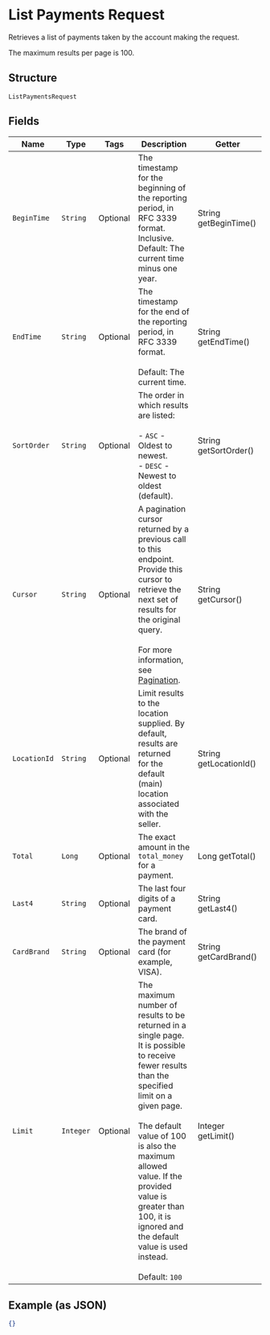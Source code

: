 
# List Payments Request

Retrieves a list of payments taken by the account making the request.

The maximum results per page is 100.

## Structure

`ListPaymentsRequest`

## Fields

| Name | Type | Tags | Description | Getter |
|  --- | --- | --- | --- | --- |
| `BeginTime` | `String` | Optional | The timestamp for the beginning of the reporting period, in RFC 3339 format.<br>Inclusive. Default: The current time minus one year. | String getBeginTime() |
| `EndTime` | `String` | Optional | The timestamp for the end of the reporting period, in RFC 3339 format.<br><br>Default: The current time. | String getEndTime() |
| `SortOrder` | `String` | Optional | The order in which results are listed:<br><br>- `ASC` - Oldest to newest.<br>- `DESC` - Newest to oldest (default). | String getSortOrder() |
| `Cursor` | `String` | Optional | A pagination cursor returned by a previous call to this endpoint.<br>Provide this cursor to retrieve the next set of results for the original query.<br><br>For more information, see [Pagination](https://developer.squareup.com/docs/basics/api101/pagination). | String getCursor() |
| `LocationId` | `String` | Optional | Limit results to the location supplied. By default, results are returned<br>for the default (main) location associated with the seller. | String getLocationId() |
| `Total` | `Long` | Optional | The exact amount in the `total_money` for a payment. | Long getTotal() |
| `Last4` | `String` | Optional | The last four digits of a payment card. | String getLast4() |
| `CardBrand` | `String` | Optional | The brand of the payment card (for example, VISA). | String getCardBrand() |
| `Limit` | `Integer` | Optional | The maximum number of results to be returned in a single page.<br>It is possible to receive fewer results than the specified limit on a given page.<br><br>The default value of 100 is also the maximum allowed value. If the provided value is<br>greater than 100, it is ignored and the default value is used instead.<br><br>Default: `100` | Integer getLimit() |

## Example (as JSON)

```json
{}
```

